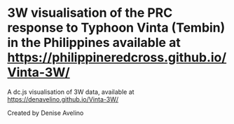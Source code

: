 3W visualisation of the PRC response to Typhoon Vinta (Tembin) in the Philippines
available at https://philippineredcross.github.io/Vinta-3W/
==============

A dc.js visualisation of 3W data, available at https://denavelino.github.io/Vinta-3W/

Created by Denise Avelino


